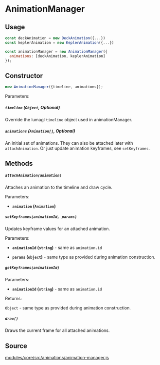 # AnimationManager

## Usage

```js
const deckAnimation = new DeckAnimation({...})
const keplerAnimation = new KeplerAnimation({...})

const animationManager = new AnimationManager({
  animations: [deckAnimation, keplerAnimation]
});
```

## Constructor

```js
new AnimationManager({timeline, animations});
```

Parameters:

##### `timeline` (`Object`, Optional)

Override the lumagl `timeline` object used in animationManager.

##### `animations` (`Animation[]`, Optional)

An initial set of animations. They can also be attached later with `attachAnimation`. Or just update animation keyframes, see `setKeyframes`.

## Methods

##### `attachAnimation(animation)`

Attaches an animation to the timeline and draw cycle.

Parameters:

* **`animation` (`Animation`)**

##### `setKeyframes(animationId, params)`

Updates keyframe values for an attached animation.

Parameters:

* **`animationId` (`string`)** - same as `animation.id`

* **`params` (`object`)** - same type as provided during animation construction.

##### `getKeyframes(animationId)`

Parameters:

* **`animationId` (`string`)** - same as `animation.id`

Returns:

`Object` - same type as provided during animation construction.

##### `draw()`

Draws the current frame for all attached animations.

## Source

[modules/core/src/animations/animation-manager.js](https://github.com/uber/hubble.gl/blob/master/modules/core/src/animations/animation-manager.js)
